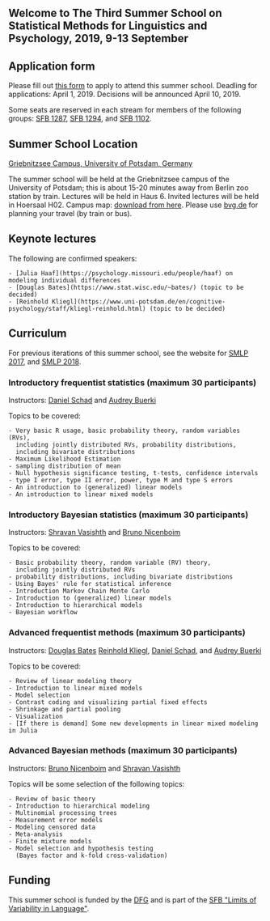 ## Welcome to The Third Summer School on Statistical Methods for Linguistics and Psychology, 2019, 9-13 September

## Application form

Please fill out [this form](https://goo.gl/forms/0Insv3bbbv1RrWiA2) to apply to attend this summer school. Deadling for applications: April 1, 2019. Decisions will be announced April 10, 2019.

Some seats are reserved in each stream for members of the following groups: [SFB 1287](https://www.uni-potsdam.de/en/sfb1287/index.html), [SFB 1294](https://www.uni-potsdam.de/de/sfb1294.html), and [SFB 1102](http://www.sfb1102.uni-saarland.de/).

## Summer School Location

[Griebnitzsee Campus, University of Potsdam, Germany](https://www.uni-potsdam.de/db/zeik-portal/gm/lageplan-up.php?komplex=3)

The summer school will be held at the Griebnitzsee campus of the University of Potsdam; this is about 15-20 minutes away from Berlin zoo station by train. Lectures will be held in Haus 6. Invited lectures will be held in Hoersaal H02. Campus map: [download from here](https://www.uni-potsdam.de/db/zeik-portal/gm/griebnitzsee.pdf). Please use [bvg.de](http://www.bvg.de/en/) for planning your travel (by train or bus).


## Keynote lectures

The following are confirmed speakers:

    - [Julia Haaf](https://psychology.missouri.edu/people/haaf) on modeling individual differences  
    - [Douglas Bates](https://www.stat.wisc.edu/~bates/) (topic to be decided)
    - [Reinhold Kliegl](https://www.uni-potsdam.de/en/cognitive-psychology/staff/kliegl-reinhold.html) (topic to be decided)

## Curriculum

For previous iterations of this summer school, see the website for [SMLP 2017](https://vasishth.github.io/SMLP2017/), and [SMLP 2018](https://vasishth.github.io/SMLP2018/).

### Introductory frequentist statistics (maximum 30 participants)

Instructors: [Daniel Schad](https://danielschad.github.io/) and [Audrey Buerki](https://www.uni-potsdam.de/en/ling/staff-list/audreybuerki.html)

Topics to be covered:

	- Very basic R usage, basic probability theory, random variables (RVs),
	  including jointly distributed RVs, probability distributions, 
	  including bivariate distributions
	- Maximum Likelihood Estimation
	- sampling distribution of mean
    - Null hypothesis significance testing, t-tests, confidence intervals
    - type I error, type II error, power, type M and type S errors
    - An introduction to (generalized) linear models
    - An introduction to linear mixed models


### Introductory Bayesian statistics (maximum 30 participants)

Instructors: [Shravan Vasishth](http://www.ling.uni-potsdam.de/~vasishth/) and [Bruno Nicenboim](http://www.ling.uni-potsdam.de/~nicenboim/)

Topics to be covered:

	- Basic probability theory, random variable (RV) theory, 
	  including jointly distributed RVs
	- probability distributions, including bivariate distributions
    - Using Bayes' rule for statistical inference
    - Introduction Markov Chain Monte Carlo 
    - Introduction to (generalized) linear models
    - Introduction to hierarchical models
    - Bayesian workflow

### Advanced frequentist methods (maximum 30 participants)

Instructors: [Douglas Bates](https://www.stat.wisc.edu/~bates/) [Reinhold Kliegl](https://www.uni-potsdam.de/en/cognitive-psychology/staff/kliegl-reinhold.html), [Daniel Schad](https://danielschad.github.io/), and [Audrey Buerki](https://www.uni-potsdam.de/en/ling/staff-list/audreybuerki.html)

Topics to be covered:

	- Review of linear modeling theory
    - Introduction to linear mixed models
    - Model selection
    - Contrast coding and visualizing partial fixed effects
    - Shrinkage and partial pooling
    - Visualization
    - [If there is demand] Some new developments in linear mixed modeling in Julia

### Advanced Bayesian methods (maximum 30 participants)

Instructors: [Bruno Nicenboim](http://www.ling.uni-potsdam.de/~nicenboim/) and [Shravan Vasishth](http://www.ling.uni-potsdam.de/~vasishth/)

Topics will be some selection of the following topics:

    - Review of basic theory
    - Introduction to hierarchical modeling
    - Multinomial processing trees
    - Measurement error models
    - Modeling censored data 
    - Meta-analysis 
    - Finite mixture models
    - Model selection and hypothesis testing 
      (Bayes factor and k-fold cross-validation)
 
## Funding

This summer school is funded by the [DFG](dfg.de) and is part of the [SFB "Limits of Variability in Language"](https://www.uni-potsdam.de/sfb1287/index.html).
